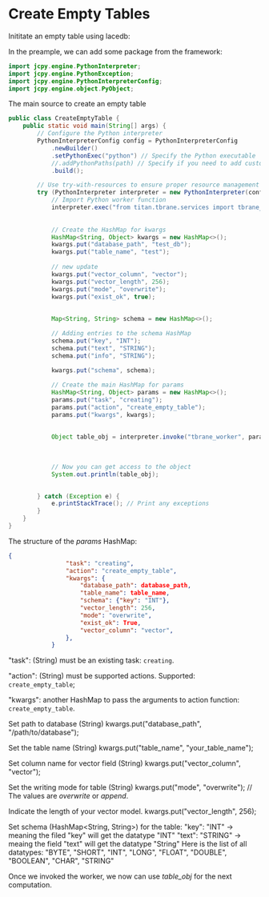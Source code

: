 # Create Empty Tables


Inititate an empty table using lacedb:

In the preample, we can add some package from the framework:

```java
import jcpy.engine.PythonInterpreter;
import jcpy.engine.PythonException;
import jcpy.engine.PythonInterpreterConfig;
import jcpy.engine.object.PyObject;
```

The main source to create an empty table

```JAVA
public class CreateEmptyTable {
    public static void main(String[] args) {
        // Configure the Python interpreter
        PythonInterpreterConfig config = PythonInterpreterConfig
            .newBuilder()
            .setPythonExec("python") // Specify the Python executable
            //.addPythonPaths(path) // Specify if you need to add custom paths
            .build();

        // Use try-with-resources to ensure proper resource management
        try (PythonInterpreter interpreter = new PythonInterpreter(config)) {
            // Import Python worker function
            interpreter.exec("from titan.tbrane.services import tbrane_worker");
           
            
            // Create the HashMap for kwargs
            HashMap<String, Object> kwargs = new HashMap<>();
            kwargs.put("database_path", "test_db");
            kwargs.put("table_name", "test");
            
            // new update
            kwargs.put("vector_column", "vector");
            kwargs.put("vector_length", 256);
            kwargs.put("mode", "overwrite");
            kwargs.put("exist_ok", true);
            
            
            Map<String, String> schema = new HashMap<>();

            // Adding entries to the schema HashMap
            schema.put("key", "INT");
            schema.put("text", "STRING");
            schema.put("info", "STRING");
            
            kwargs.put("schema", schema);

            // Create the main HashMap for params
            HashMap<String, Object> params = new HashMap<>();
            params.put("task", "creating");
            params.put("action", "create_empty_table");
            params.put("kwargs", kwargs);
            
            
            Object table_obj = interpreter.invoke("tbrane_worker", params);
            
            
            
            // Now you can get access to the object
            System.out.println(table_obj);

            
        } catch (Exception e) {
            e.printStackTrace(); // Print any exceptions
        }
    }
}
```

The structure of the *params* HashMap:

```JSON
{
                "task": "creating",
                "action": "create_empty_table",
                "kwargs": {
                    "database_path": database_path,
                    "table_name": table_name,
                    "schema": {"key": "INT"},
                    "vector_length": 256,
                    "mode": "overwrite",
                    "exist_ok": True,
                    "vector_column": "vector",
                },
            }
```


"task": (String) must be an existing task: `creating`.

"action": (String) must be supported actions. Supported: `create_empty_table`;

"kwargs": another HashMap to pass the arguments to action function: `create_empty_table`.

Set path to database (String)
kwargs.put("database_path", "/path/to/database");

Set the table name (String)
kwargs.put("table_name", "your_table_name");

Set column name for vector field (String)
kwargs.put("vector_column", "vector");

Set the writing mode for table (String)
kwargs.put("mode", "overwrite"); // The values are *overwrite* or *append*.

Indicate the length of your vector model.
kwargs.put("vector_length", 256);

Set schema (HashMap<String, String>) for the table:
"key": "INT" -> meaning the filed "key" will get the datatype "INT"
"text": "STRING" -> meaing the field "text" will get the datatype "String"
Here is the list of all datatypes:
"BYTE",
"SHORT",
"INT",
"LONG",
"FLOAT",
"DOUBLE",
"BOOLEAN",
"CHAR",
"STRING"


Once we invoked the worker, we now can use *table_obj* for the next computation.

